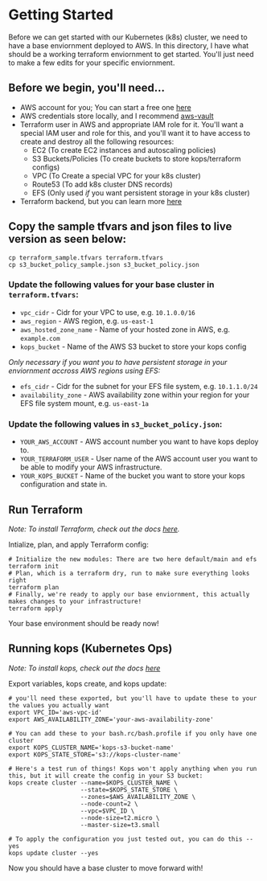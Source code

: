 # Getting Started
Before we can get started with our Kubernetes (k8s) cluster, we need to have a base enviornment deployed to AWS.
In this directory, I have what should be a working terraform enviornment to get started. You'll just need to make a few edits for your specific enviornment.

## Before we begin, you'll need...
* AWS account for you; You can start a free one [here](https://aws.amazon.com/free/)
* AWS credentials store locally, and I recommend [aws-vault](https://github.com/99designs/aws-vault)
* Terraform user in AWS and appropriate IAM role for it. You'll want a special IAM user and role for this, and you'll want it to have access to create and destroy all the following resources:
  * EC2 (To create EC2 instances and autoscaling policies)
  * S3 Buckets/Policies (To create buckets to store kops/terraform configs)
  * VPC (To Create a special VPC for your k8s cluster)
  * Route53 (To add k8s cluster DNS records)
  * EFS (Only used *if* you want persistent storage in your k8s cluster)
* Terraform backend, but you can learn more [here](https://www.terraform.io/docs/backends/types/s3.html)

## Copy the sample tfvars and json files to live version as seen below:
```
cp terraform_sample.tfvars terraform.tfvars
cp s3_bucket_policy_sample.json s3_bucket_policy.json
```

### Update the following values for your base cluster in `terraform.tfvars`:
* `vpc_cidr`             - Cidr for your VPC to use, e.g. `10.1.0.0/16`
* `aws_region`           - AWS region, e.g. `us-east-1`
* `aws_hosted_zone_name` - Name of your hosted zone in AWS, e.g. `example.com`
* `kops_bucket`          - Name of the AWS S3 bucket to store your kops config

*Only necessary if you want you to have persistent storage in your enviornment accross AWS regions using EFS:*
* `efs_cidr`            - Cidr for the subnet for your EFS file system, e.g. `10.1.1.0/24`
* `availability_zone`   - AWS availability zone within your region for your EFS file system mount, e.g. `us-east-1a`

### Update the following values in `s3_bucket_policy.json`:
* `YOUR_AWS_ACCOUNT`    - AWS account number you want to have kops deploy to.
* `YOUR_TERRAFORM_USER` - User name of the AWS account user you want to be able to modify your AWS infrastructure.
* `YOUR_KOPS_BUCKET`    - Name of the bucket you want to store your kops configuration and state in.

## Run Terraform
_Note: To install Terraform, check out the docs [here](https://learn.hashicorp.com/collections/terraform/aws-get-started)._

Intialize, plan, and apply Terraform config:
```
# Initialize the new modules: There are two here default/main and efs
terraform init
# Plan, which is a terraform dry, run to make sure everything looks right
terraform plan
# Finally, we're ready to apply our base enviornment, this actually makes changes to your infrastructure!
terraform apply
```
Your base environment should be ready now!

## Running kops (Kubernetes Ops)
*Note: To install kops, check out the docs [here](https://kops.sigs.k8s.io/getting_started/install/#github-releases)*

Export variables, kops create, and kops update:
```
# you'll need these exported, but you'll have to update these to your the values you actually want
export VPC_ID='aws-vpc-id'
export AWS_AVAILABILITY_ZONE='your-aws-availability-zone'

# You can add these to your bash.rc/bash.profile if you only have one cluster
export KOPS_CLUSTER_NAME='kops-s3-bucket-name'
export KOPS_STATE_STORE='s3://kops-cluster-name'

# Here's a test run of things! Kops won't apply anything when you run this, but it will create the config in your S3 bucket:
kops create cluster --name=$KOPS_CLUSTER_NAME \
                    --state=$KOPS_STATE_STORE \
                    --zones=$AWS_AVAILABILITY_ZONE \
                    --node-count=2 \
                    --vpc=$VPC_ID \
                    --node-size=t2.micro \
                    --master-size=t3.small

# To apply the configuration you just tested out, you can do this --yes
kops update cluster --yes
```

Now you should have a base cluster to move forward with!
